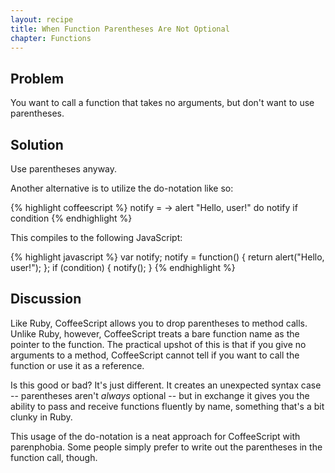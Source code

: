 ```yaml
---
layout: recipe
title: When Function Parentheses Are Not Optional
chapter: Functions
---
```

## Problem

You want to call a function that takes no arguments, but don't want to use parentheses.

## Solution

Use parentheses anyway.

Another alternative is to utilize the do-notation like so:

{% highlight coffeescript %}
notify = -> alert "Hello, user!"
do notify if condition
{% endhighlight %}

This compiles to the following JavaScript:

{% highlight javascript %}
var notify;
notify = function() {
	return alert("Hello, user!");
};
if (condition) {
	notify();
}
{% endhighlight %}

## Discussion

Like Ruby, CoffeeScript allows you to drop parentheses to method calls. Unlike Ruby, however, CoffeeScript treats a bare function name as the pointer to the function. The practical upshot of this is that if you give no arguments to a method, CoffeeScript cannot tell if you want to call the function or use it as a reference.

Is this good or bad? It's just different. It creates an unexpected syntax case -- parentheses aren't _always_ optional -- but in exchange it gives you the ability to pass and receive functions fluently by name, something that's a bit clunky in Ruby.

This usage of the do-notation is a neat approach for CoffeeScript with parenphobia.
Some people simply prefer to write out the parentheses in the function call, though.
